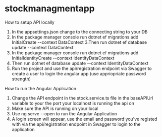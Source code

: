 # stockmanagmentapp

How to setup API locally
1. In the appsettings.json change to the connecting string to your DB
2. In the package manager console run dotnet ef migrations add InitialCreate --context DataContext
3.Then run dotnet ef database update --context DataContext
4. In the package manager console run dotnet ef migrations add InitialIdentityCreate --context IdentityDataContext
5. Then run dotnet ef database update --context IdentityDataContext
6. Run the project and use the api/registration endpoint via Swagger to create a user to login the angular app (use appriopriate password strength)

How to run the Angular Application
1. Change the API endpoint in the stock.service.ts file in the baseAPIUrl variable to your the port your localhost is running the api on
2. Make sure the API is running on your local
3. Use ng serve --open to run the Angular Application
4. A login screen will appear, use the email and password you've registed with via the api/registration endpoint in Swagger to login to the application


